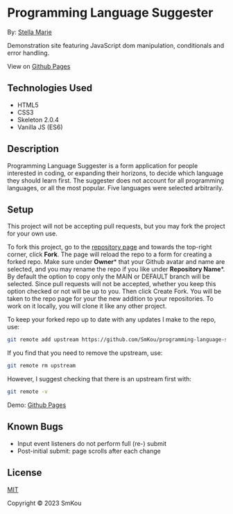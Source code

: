 # Programming Language Suggester

By: [Stella Marie](http://smkou.com)

Demonstration site featuring JavaScript dom manipulation, conditionals and error handling.

View on [Github Pages]()

## Technologies Used

- HTML5
- CSS3
- Skeleton 2.0.4
- Vanilla JS (ES6)

## Description

Programming Language Suggester is a form application for people interested in coding, or expanding their horizons, to decide which language they should learn first. The suggester does not account for all programming languages, or all the most popular. Five languages were selected arbitrarily.

## Setup

This project will not be accepting pull requests, but you may fork the project for your own use.

To fork this project, go to the [repository page](https://github.com/SmKou/programming-language-suggester) and towards the top-right corner, click **Fork**. The page will reload the repo to a form for creating a forked repo. Make sure under **Owner*** that your Github avatar and name are selected, and you may rename the repo if you like under **Repository Name***. By default the option to copy only the MAIN or DEFAULT branch will be selected. Since pull requests will not be accepted, whether you keep this option checked or not will be up to you. Then click Create Fork. You will be taken to the repo page for your the new addition to your repositories. To work on it locally, you will clone it like any other project.

To keep your forked repo up to date with any updates I make to the repo, use: 

```bash
git remote add upstream https://github.com/SmKou/programming-language-suggester.git
```

If you find that you need to remove the upstream, use:

```bash
git remote rm upstream
```

However, I suggest checking that there is an upstream first with:

```bash
git remote -v
```

Demo: [Github Pages]()

## Known Bugs

- Input event listeners do not perform full (re-) submit
- Post-initial submit: page scrolls after each change

## License

[MIT](https://choosealicense.com/licenses/mit/)

Copyright © 2023 SmKou